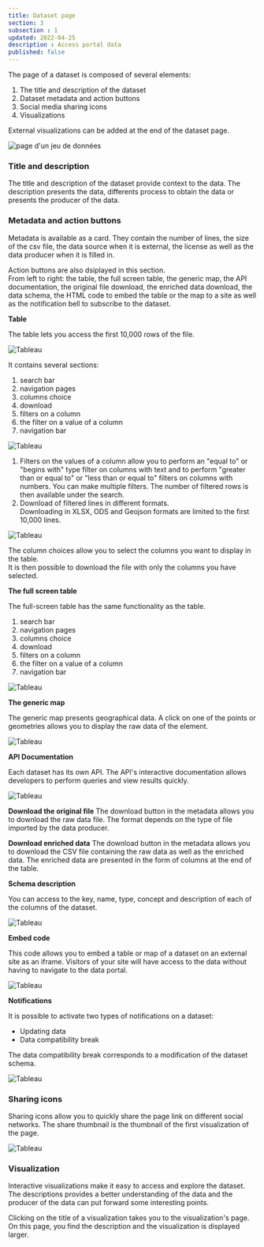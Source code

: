 ```yaml
---
title: Dataset page
section: 3
subsection : 1
updated: 2022-04-25
description : Access portal data
published: false
---
```


The page of a dataset is composed of several elements:
1. The title and description of the dataset
2. Dataset metadata and action buttons
3. Social media sharing icons
4. Visualizations

External visualizations can be added at the end of the dataset page.

![page d'un jeu de données](./images/user-guide-frontoffice/datasetpage.png)

### Title and description
The title and description of the dataset provide context to the data. The description presents the data, differents process to obtain the data or presents the producer of the data.

### Metadata and action buttons

Metadata is available as a card. They contain the number of lines, the size of the csv file, the data source when it is external, the license as well as the data producer when it is filled in.

Action buttons are also dsiplayed in this section.  
From left to right: the table, the full screen table, the generic map, the API documentation, the original file download, the enriched data download, the data schema, the HTML code to embed the table or the map to a site as well as the notification bell to subscribe to the dataset.

**Table**

The table lets you access the first 10,000 rows of the file.

![Tableau](./images/user-guide-frontoffice/tableau-1.png)

It contains several sections:
1. search bar  
2. navigation pages  
3. columns choice  
4. download  
5. filters on a column  
6. the filter on a value of a column  
7. navigation bar


![Tableau](./images/user-guide-frontoffice/tableau-2.png)

1. Filters on the values ​​of a column allow you to perform an "equal to" or "begins with" type filter on columns with text and to perform "greater than or equal to" or "less than or equal to" filters on columns with numbers. You can make multiple filters. The number of filtered rows is then available under the search.  
2. Download of filtered lines in different formats.  
Downloading in XLSX, ODS and Geojson formats are limited to the first 10,000 lines.

![Tableau](./images/user-guide-frontoffice/tableau-3.png)

The column choices allow you to select the columns you want to display in the table.  
It is then possible to download the file with only the columns you have selected.

**The full screen table**

The full-screen table has the same functionality as the table.
1. search bar  
2. navigation pages
3. columns choice  
4. download  
5. filters on a column  
6. the filter on a value of a column  
7. navigation bar  

![Tableau](./images/user-guide-frontoffice/tableau-full.png)

**The generic map**

The generic map presents geographical data. A click on one of the points or geometries allows you to display the raw data of the element.

![Tableau](./images/user-guide-frontoffice/carte-g.png)

**API Documentation**

Each dataset has its own API. The API's interactive documentation allows developers to perform queries and view results quickly.

![Tableau](./images/user-guide-frontoffice/dataset-API.png)

**Download the original file**
The download button in the metadata allows you to download the raw data file. The format depends on the type of file imported by the data producer.

**Download enriched data**
The download button in the metadata allows you to download the CSV file containing the raw data as well as the enriched data. The enriched data are presented in the form of columns at the end of the table.

**Schema description**

You can access to the key, name, type, concept and description of each of the columns of the dataset.

![Tableau](./images/user-guide-frontoffice/dataset-schema.png)

**Embed code**

This code allows you to embed a table or map of a dataset on an external site as an iframe.
Visitors of your site will have access to the data without having to navigate to the data portal.

![Tableau](./images/user-guide-frontoffice/dataset-code.png)

**Notifications**

It is possible to activate two types of notifications on a dataset:
* Updating data
* Data compatibility break

The data compatibility break corresponds to a modification of the dataset schema.

![Tableau](./images/user-guide-frontoffice/dataset-notif.png)

### Sharing icons

Sharing icons allow you to quickly share the page link on different social networks.
The share thumbnail is the thumbnail of the first visualization of the page.

![Tableau](./images/user-guide-frontoffice/share-linkedin.png)


### Visualization

Interactive visualizations make it easy to access and explore the dataset.  
The descriptions provides a better understanding of the data and the producer of the data can put forward some interesting points.

Clicking on the title of a visualization takes you to the visualization's page. On this page, you find the description and the visualization is displayed larger.
